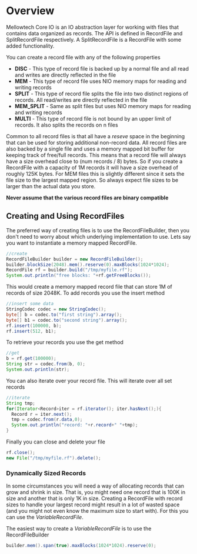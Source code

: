 # Overview

Mellowtech Core IO is an IO abstraction layer for working with files that contains data organized as records. The API
is defined in RecordFile and SplitRecordFile respectively. A SplitRecordFile is a RecordFile with some added functionality.

You can create a record file with any of the following properties

* **DISC** - This type of record file is backed up by a normal file and all read and writes are directly reflected in the file
* **MEM** - This type of record file uses NIO memory maps for reading and writing records
* **SPLIT** - This type of record file splits the file into two distinct regions of records. All read/writes are directly reflected in the file
* **MEM_SPLIT** - Same as split files but uses NIO memory maps for reading and writing records
* **MULTI** - This type of record file is not bound by an upper limit of records. It also splits the records on n files

Common to all record files is that all have a *reseve* space in the beginning that can be used for storing additional non-record data.
All record files are also backed by a single file and uses a memory mapped bit buffer for keeping track of free/full records. This
means that a record file will always have a size overhead close to (num records / 8) bytes. So if you create a RecordFile with a
capacity of 1M records it will have a size overhead of roughly 125K bytes. For MEM files this is slightly different since it sets the file size
to the largest mapped region. So always expect file sizes to be larger than the actual data you store.

**Never assume that the various record files are binary compatible**

## Creating and Using RecordFiles

The preferred way of creating files is to use the RecordFileBuilder, then you don't need to worry about which underlying
implementation to use. Lets say you want to instantiate a memory mapped RecordFile.

```java
//create
RecordFileBuilder builder = new RecordFileBuilder();
builder.blockSize(2048).mem().reserve(0).maxBlocks(1024*1024);
RecordFile rf = builder.build("/tmp/myfile.rf");
System.out.println("free blocks: "+rf.getFreeBlocks());
```

This would create a memory mapped record file that can store 1M of records of size 2048K. To add records you use the insert method

```java
//insert some data
StringCodec codec = new StringCodec();
byte[] b = codec.to("first string").array();
byte[] b1 = codec.to("second string").array();
rf.insert(100000, b);
rf.insert(512, b1);
```

To retrieve your records you use the get method

```java
//get
b = rf.get(100000);
String str = codec.from(b, 0);
System.out.println(str);
```

You can also iterate over your record file. This will iterate over all set records

```java
//iterate
String tmp;
for(Iterator<Record>iter = rf.iterator(); iter.hasNext();){
  Record r = iter.next();
  tmp = codec.from(r.data,0);
  System.out.println("record: "+r.record+" "+tmp);
}
```

Finally you can close and delete your file

```java
rf.close();
new File("/tmp/myfile.rf").delete();
```

### Dynamically Sized Records

In some circumstances you will need a way of allocating records that can grow and shrink in size. That is, 
you might need one record that is 100K in size and another that is only 1K in size. Creating a RecordFile with 
record sizes to handle your largest record might result in a lot of wasted space (and you might not even know 
the maximum size to start with). For this you can use the _VariableRecordFile_.

The easiest way to create a _VariableRecordFile_ is to use the RecordFileBuilder

```java
builder.mem().span(true).maxBlocks(1024*1024).reserve(0);
```




